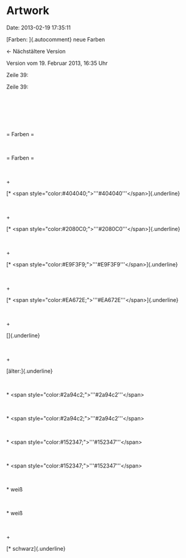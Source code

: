 Artwork
=======

Date: 2013-02-19 17:35:11

[Farben: ]{.autocomment} neue Farben

← Nächstältere Version

Version vom 19. Februar 2013, 16:35 Uhr

Zeile 39:

Zeile 39:

 

 

 

<div>

= Farben =

</div>

 

<div>

= Farben =

</div>

 

\+

<div>

[\* \<span
style=\"color:\#404040;\"\>\'\'\'\#404040\'\'\'\</span\>]{.underline}

</div>

 

\+

<div>

[\* \<span
style=\"color:\#2080C0;\"\>\'\'\'\#2080C0\'\'\'\</span\>]{.underline}

</div>

 

\+

<div>

[\* \<span
style=\"color:\#E9F3F9;\"\>\'\'\'\#E9F3F9\'\'\'\</span\>]{.underline}

</div>

 

\+

<div>

[\* \<span
style=\"color:\#EA672E;\"\>\'\'\'\#EA672E\'\'\'\</span\>]{.underline}

</div>

 

\+

<div>

[]{.underline}

</div>

 

\+

<div>

[älter:]{.underline}

</div>

 

<div>

\* \<span style=\"color:\#2a94c2;\"\>\'\'\'\#2a94c2\'\'\'\</span\>

</div>

 

<div>

\* \<span style=\"color:\#2a94c2;\"\>\'\'\'\#2a94c2\'\'\'\</span\>

</div>

 

<div>

\* \<span style=\"color:\#152347;\"\>\'\'\'\#152347\'\'\'\</span\>

</div>

 

<div>

\* \<span style=\"color:\#152347;\"\>\'\'\'\#152347\'\'\'\</span\>

</div>

 

<div>

\* weiß

</div>

 

<div>

\* weiß

</div>

 

\+

<div>

[\* schwarz]{.underline}

</div>
